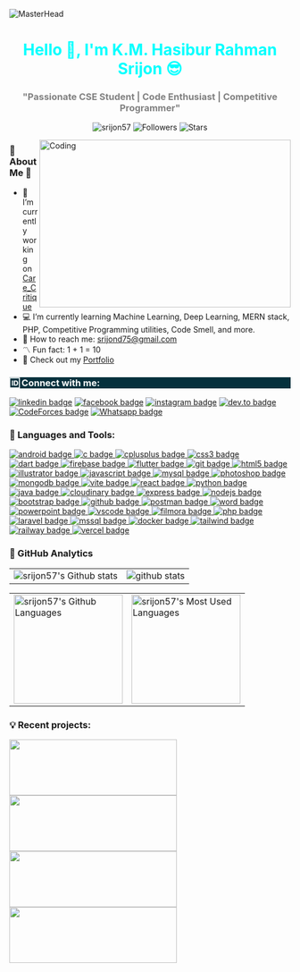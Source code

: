 
![MasterHead](https://miro.medium.com/v2/resize:fit:1400/1*641jWUJsaII6YX1x9_1lRA.gif)
<h1 align="center" style="color: cyan;">Hello 👋, I'm K.M. Hasibur Rahman Srijon 😎</h1>
<h3 align="center" style="color: grey;">"Passionate CSE Student | Code Enthusiast | Competitive Programmer"</h3>
<p align="center">
  <img src="https://komarev.com/ghpvc/?username=srijon57&label=Profile%20Views&color=0e75b6&style=for-the-badge" alt="srijon57" />
  <img src="https://img.shields.io/github/followers/srijon57?label=Followers&style=for-the-badge&color=blue" alt="Followers" />
  <img src="https://img.shields.io/github/stars/srijon57?affiliations=OWNER%2CCOLLABORATOR&label=Stars&style=for-the-badge&color=yellow" alt="Stars" />
</p>
<img src="https://media4.giphy.com/media/v1.Y2lkPTc5MGI3NjExM21ycmdqZzRhdGJscG5tc203Ym5wbGg5ajFra2lleXBsenF1OWo4dyZlcD12MV9pbnRlcm5hbF9naWZfYnlfaWQmY3Q9Zw/IU9qrGDyGTehdZhEYG/giphy.webp" alt="Coding" align="right" height="300" width="450">

### 🌟 About Me 🌟

<div >
  <ul>
    <li>💠 I’m currently working on <a  href="https://github.com/srijon57/CareCritique">Care_Critique</a></li>  <li>💻 I’m currently learning Machine Learning, Deep Learning, MERN stack, PHP, Competitive Programming utilities, Code Smell, and more.</li>  <li>📧 How to reach me: <a  href="mailto:srijond75@gmail.com">srijond75@gmail.com</a></li>  <li>〽️ Fun fact: 1 + 1 = 10</li>  <li>🔰 Check out my <a  href="https://srijon57.github.io/"  target="_blank"  rel="noopener noreferrer">Portfolio</a></li>
  </ul>
</div>


<h3 align="left" style="background-color: #05313d; color: white;">🆔 Connect with me:</h3>

<p align="left">
<a href="https://linkedin.com/in/k-m-hasibur-rahman-srijon-5346b0220"><img src="https://img.shields.io/badge/LinkedIn-343A40?style=for-the-badge&logo=linkedin&logoColor=cyan" alt="linkedin badge"/></a>
<a href="https://www.facebook.com/pseudonym.srijon"><img src="https://img.shields.io/badge/Facebook-343A40?style=for-the-badge&logo=facebook&logoColor=cyan" alt="facebook badge"/></a>
<a href="https://instagram.com/sql.srijon"><img src="https://img.shields.io/badge/Instagram-343A40?style=for-the-badge&logo=instagram&logoColor=cyan" alt="instagram badge"/></a>
<a href="https://www.codechef.com/users/srijond75"><img src="https://img.shields.io/badge/Codechef-343A40?style=for-the-badge&logo=codechef&logoColor=cyan" alt="dev.to badge"/></a>
<a href="https://codeforces.com/profile/srijond75"><img src="https://img.shields.io/badge/CodeForces-343A40?style=for-the-badge&logo=codeforces&logoColor=cyan" alt="CodeForces badge"/></a>
<a href="https://api.whatsapp.com/send?phone=8801671506100"><img src="https://img.shields.io/badge/Whatsapp-343A40?style=for-the-badge&logo=whatsapp&logoColor=cyan" alt="Whatsapp badge"/></a>


### 🔩 Languages and Tools:

<p align="left">
  <a href="https://developer.android.com" target="_blank" rel="noreferrer">
    <img src="https://img.shields.io/badge/Android-3DDC84?style=for-the-badge&logo=android&logoColor=white" alt="android badge"/>
  </a>
  <a href="https://www.cprogramming.com/" target="_blank" rel="noreferrer">
    <img src="https://img.shields.io/badge/C-00599C?style=for-the-badge&logo=c&logoColor=white" alt="c badge"/>
  </a>
  <a href="https://www.w3schools.com/cpp/" target="_blank" rel="noreferrer">
    <img src="https://img.shields.io/badge/C++-00599C?style=for-the-badge&logo=cplusplus&logoColor=white" alt="cplusplus badge"/>
  </a>
  <a href="https://www.w3schools.com/css/" target="_blank" rel="noreferrer">
    <img src="https://img.shields.io/badge/CSS3-1572B6?style=for-the-badge&logo=css3&logoColor=white" alt="css3 badge"/>
  </a>
  <a href="https://dart.dev" target="_blank" rel="noreferrer">
    <img src="https://img.shields.io/badge/Dart-0175C2?style=for-the-badge&logo=dart&logoColor=white" alt="dart badge"/>
  </a>
  <a href="https://firebase.google.com/" target="_blank" rel="noreferrer">
    <img src="https://img.shields.io/badge/Firebase-FFCA28?style=for-the-badge&logo=firebase&logoColor=white" alt="firebase badge"/>
  </a>
  <a href="https://flutter.dev" target="_blank" rel="noreferrer">
    <img src="https://img.shields.io/badge/Flutter-02569B?style=for-the-badge&logo=flutter&logoColor=white" alt="flutter badge"/>
  </a>
  <a href="https://git-scm.com/" target="_blank" rel="noreferrer">
    <img src="https://img.shields.io/badge/Git-F05032?style=for-the-badge&logo=git&logoColor=white" alt="git badge"/>
  </a>
  <a href="https://www.w3.org/html/" target="_blank" rel="noreferrer">
    <img src="https://img.shields.io/badge/HTML5-E34F26?style=for-the-badge&logo=html5&logoColor=white" alt="html5 badge"/>
  </a>
  <a href="https://www.adobe.com/in/products/illustrator.html" target="_blank" rel="noreferrer">
    <img src="https://img.shields.io/badge/Adobe%20Illustrator-FF9A00?style=for-the-badge&logo=adobeillustrator&logoColor=white" alt="illustrator badge"/>
  </a>
  <a href="https://developer.mozilla.org/en-US/docs/Web/JavaScript" target="_blank" rel="noreferrer">
    <img src="https://img.shields.io/badge/JavaScript-F7DF1E?style=for-the-badge&logo=javascript&logoColor=black" alt="javascript badge"/>
  </a>
  <a href="https://www.mysql.com/" target="_blank" rel="noreferrer">
    <img src="https://img.shields.io/badge/MySQL-4479A1?style=for-the-badge&logo=mysql&logoColor=white" alt="mysql badge"/>
  </a>
  <a href="https://www.photoshop.com/en" target="_blank" rel="noreferrer">
    <img src="https://img.shields.io/badge/Adobe%20Photoshop-31A8FF?style=for-the-badge&logo=adobephotoshop&logoColor=white" alt="photoshop badge"/>
  </a>
  <a href="https://www.mongodb.com/" target="_blank" rel="noreferrer">
    <img src="https://img.shields.io/badge/MongoDB-47A248?style=for-the-badge&logo=mongodb&logoColor=white" alt="mongodb badge"/>
  </a>
  <a href="https://vitejs.dev/" target="_blank" rel="noreferrer">
    <img src="https://img.shields.io/badge/Vite-646CFF?style=for-the-badge&logo=vite&logoColor=white" alt="vite badge"/>
  </a>
  <a href="https://reactjs.org/" target="_blank" rel="noreferrer">
    <img src="https://img.shields.io/badge/React-61DAFB?style=for-the-badge&logo=react&logoColor=black" alt="react badge"/>
  </a>
  <a href="https://www.python.org/" target="_blank" rel="noreferrer">
    <img src="https://img.shields.io/badge/Python-3776AB?style=for-the-badge&logo=python&logoColor=white" alt="python badge"/>
  </a>
  <a href="https://www.java.com/" target="_blank" rel="noreferrer">
    <img src="https://img.shields.io/badge/Java-007396?style=for-the-badge&logo=java&logoColor=white" alt="java badge"/>
  </a>
  <a href="https://cloudinary.com/" target="_blank" rel="noreferrer">
    <img src="https://img.shields.io/badge/Cloudinary-F38020?style=for-the-badge&logo=cloudinary&logoColor=white" alt="cloudinary badge"/>
  </a>
  <a href="https://expressjs.com/" target="_blank" rel="noreferrer">
    <img src="https://img.shields.io/badge/Express.js-000000?style=for-the-badge&logo=express&logoColor=white" alt="express badge"/>
  </a>
  <a href="https://nodejs.org/" target="_blank" rel="noreferrer">
    <img src="https://img.shields.io/badge/Node.js-339933?style=for-the-badge&logo=nodedotjs&logoColor=white" alt="nodejs badge"/>
  </a>
  <a href="https://getbootstrap.com/" target="_blank" rel="noreferrer">
    <img src="https://img.shields.io/badge/Bootstrap-7952B3?style=for-the-badge&logo=bootstrap&logoColor=white" alt="bootstrap badge"/>
  </a>
  <a href="https://github.com/" target="_blank" rel="noreferrer">
    <img src="https://img.shields.io/badge/GitHub-181717?style=for-the-badge&logo=github&logoColor=white" alt="github badge"/>
  </a>
  <a href="https://www.postman.com/" target="_blank" rel="noreferrer">
    <img src="https://img.shields.io/badge/Postman-FF6C37?style=for-the-badge&logo=postman&logoColor=white" alt="postman badge"/>
  </a>
  <a href="https://www.microsoft.com/en/microsoft-365/word" target="_blank" rel="noreferrer">
    <img src="https://img.shields.io/badge/Microsoft%20Word-2B579A?style=for-the-badge&logo=microsoftword&logoColor=white" alt="word badge"/>
  </a>
  <a href="https://www.microsoft.com/en/microsoft-365/powerpoint" target="_blank" rel="noreferrer">
    <img src="https://img.shields.io/badge/Microsoft%20PowerPoint-B7472A?style=for-the-badge&logo=microsoftpowerpoint&logoColor=white" alt="powerpoint badge"/>
  </a>
  <a href="https://code.visualstudio.com/" target="_blank" rel="noreferrer">
    <img src="https://img.shields.io/badge/VS%20Code-007ACC?style=for-the-badge&logo=visualstudiocode&logoColor=white" alt="vscode badge"/>
  </a>
  <a href="https://filmora.wondershare.com/" target="_blank" rel="noreferrer">
    <img src="https://img.shields.io/badge/Wondershare%20Filmora-0A80FF?style=for-the-badge&logo=wondershare&logoColor=white" alt="filmora badge"/>
  </a>
  <a  href="https://www.php.net/"  target="_blank"  rel="noreferrer">  <img  src="https://img.shields.io/badge/PHP-777BB4?style=for-the-badge&logo=php&logoColor=white"  alt="php badge"/> </a> 
 <a  href="https://laravel.com/"  target="_blank"  rel="noreferrer">  <img  src="https://img.shields.io/badge/Laravel-FF2D20?style=for-the-badge&logo=laravel&logoColor=white"  alt="laravel badge"/>  </a>  
 <a  href="https://www.microsoft.com/en-us/sql-server"  target="_blank"  rel="noreferrer">  <img  src="https://img.shields.io/badge/Microsoft%20SQL%20Server-CC2927?style=for-the-badge&logo=microsoftsqlserver&logoColor=white"  alt="mssql badge"/> 
  </a> 
<a  href="https://www.docker.com/"  target="_blank"  rel="noreferrer">  <img  src="https://img.shields.io/badge/Docker-2496ED?style=for-the-badge&logo=docker&logoColor=white"  alt="docker badge"/> 
 </a> 
<a  href="https://tailwindcss.com/"  target="_blank"  rel="noreferrer">  <img  src="https://img.shields.io/badge/Tailwind%20CSS-38B2AC?style=for-the-badge&logo=tailwindcss&logoColor=white"  alt="tailwind badge"/> 
 </a>
<a  href="https://railway.app/"  target="_blank"  rel="noreferrer">  <img  src="https://img.shields.io/badge/Railway-0B0D0E?style=for-the-badge&logo=railway&logoColor=white"  alt="railway badge"/> 
 </a> 
<a  href="https://vercel.com/"  target="_blank"  rel="noreferrer">  <img  src="https://img.shields.io/badge/Vercel-000000?style=for-the-badge&logo=vercel&logoColor=white"  alt="vercel badge"/>  
</a>
</p>


### 🧭 GitHub Analytics

<div align="center">
  <table>
    <tr>
      <td><img src="https://github-readme-streak-stats.herokuapp.com/?user=srijon57&theme=algolia" alt="srijon57's Github stats" /></td>
       <td><img src="https://github-readme-stats.vercel.app/api?username=srijon57&theme=tokyonight" alt="github stats" /></td>
    </tr>
  </table>
</div>

<div align="center">
  <table>
    <tr>
    <td><img height="195px" alt="srijon57's Github Languages" src="https://github-readme-stats-eight-theta.vercel.app/api/top-langs/?username=srijon57&theme=algolia&layout=compact" /></td>
      <td><img height="195px" alt="srijon57's Most Used Languages" src="https://github-profile-summary-cards.vercel.app/api/cards/profile-details?username=srijon57&theme=algolia" /></td>
    </tr>
  </table>
</div>


### **💡 Recent projects:**

<a href="https://github.com/srijon57/GeeK-Street-MERN">
  <img src="https://github-readme-stats.vercel.app/api/pin/?username=srijon57&repo=GeeK-Street-MERN&title_color=3cf7b7&text_color=F2F2F2&bg_color=334f59&border_color=121111&icon_color=F2F2F2&border_radius=20" height="100" width="300"/>
</a>
<a href="https://github.com/srijon57/API-Works">
  <img src="https://github-readme-stats.vercel.app/api/pin/?username=srijon57&repo=Api-works&title_color=3cf7b7&text_color=F2F2F2&bg_color=334f59&border_color=121111&icon_color=F2F2F2&border_radius=20" height="100" width="300"/>
</a>
<a href="https://github.com/srijon57/Uni-Craft">
  <img src="https://github-readme-stats.vercel.app/api/pin/?username=srijon57&repo=Uni-Craft&title_color=3cf7b7&text_color=F2F2F2&bg_color=334f59&border_color=121111&icon_color=F2F2F2&border_radius=20" height="100" width="300"/>
</a>
<a href="https://github.com/srijon57/Akash-Dosshu-CSE1200">
  <img src="https://github-readme-stats.vercel.app/api/pin/?username=srijon57&repo=Akash-Dosshu-CSE1200&title_color=3cf7b7&text_color=F2F2F2&bg_color=334f59&border_color=121111&icon_color=F2F2F2&border_radius=20" height="100" width="300"/>
</a>


